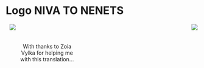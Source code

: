 # Logo NIVA TO NENETS

<div style="float: left;margin:0px 0px 0px 10px">
  <img src="assets/images/LogoNivaToNenetsEn.jpg"/>
</div>

<div style="display:inline-block;margin:50px auto;width:165px;text-align:center">
  With thanks to Zoia Vylka for helping me with this translation…
</div>

<div style="float: right;margin:0px 0px 0px 10px">
  <img src="assets/images/LogoNivaToNenetsRu.jpg"/>
</div>

<br>
<br>
<br>

